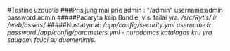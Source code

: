#Testine uzduotis
###Prisijungimai prie admin : "/admin" username:admin password:admin
#####Padaryta kaip Bundle, visi failai yra.
		*/src/Rytis/ ir /web/assets/*
#####Nustatymai:
   */app/config/security.yml username ir password*
  */app/config/parameters.yml - nurodomas katalogas kru yra saugomi failai su duomenimis.*